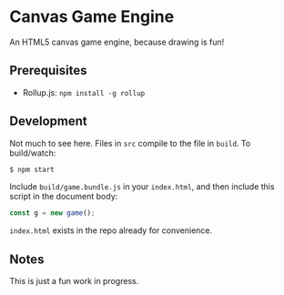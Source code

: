 # Canvas Game Engine

An HTML5 canvas game engine, because drawing is fun!

## Prerequisites
- Rollup.js: `npm install -g rollup`

## Development
Not much to see here. Files in `src` compile to the file in `build`. To build/watch:

```bash
$ npm start
```

Include `build/game.bundle.js` in your `index.html`, and then include this script in the document body:

```javascript
const g = new game();
```

`index.html` exists in the repo already for convenience.

## Notes
This is just a fun work in progress.